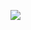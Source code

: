 ![](https://img.shields.io/static/v1?label=After%20Effects%20Script&message=v1.0&logo=adobeaftereffects&color=00005b&logoColor=9999ff)
